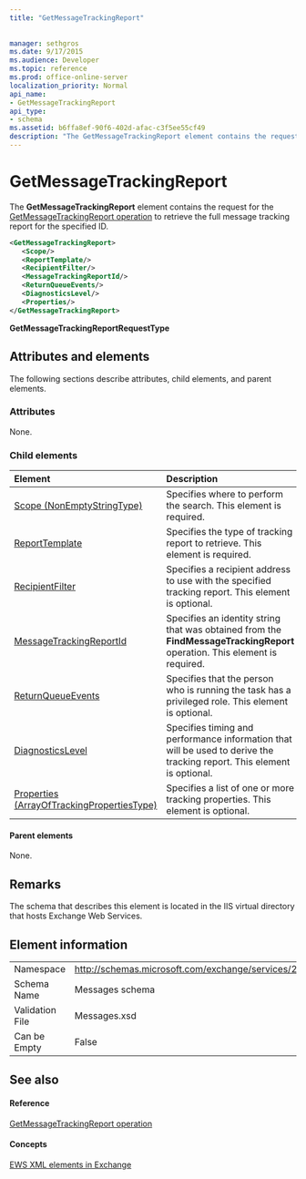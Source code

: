 ```yaml
---
title: "GetMessageTrackingReport"
 
 
manager: sethgros
ms.date: 9/17/2015
ms.audience: Developer
ms.topic: reference
ms.prod: office-online-server
localization_priority: Normal
api_name:
- GetMessageTrackingReport
api_type:
- schema
ms.assetid: b6ffa8ef-90f6-402d-afac-c3f5ee55cf49
description: "The GetMessageTrackingReport element contains the request for the GetMessageTrackingReport operation to retrieve the full message tracking report for the specified ID."
---
```


# GetMessageTrackingReport

The **GetMessageTrackingReport** element contains the request for the [GetMessageTrackingReport operation](getmessagetrackingreport-operation.md) to retrieve the full message tracking report for the specified ID. 
  
```XML
<GetMessageTrackingReport>
   <Scope/>
   <ReportTemplate/>
   <RecipientFilter/>
   <MessageTrackingReportId/>
   <ReturnQueueEvents/>
   <DiagnosticsLevel/>
   <Properties/>
</GetMessageTrackingReport>
```

 **GetMessageTrackingReportRequestType**
## Attributes and elements

The following sections describe attributes, child elements, and parent elements.
  
### Attributes

None.
  
### Child elements

|**Element**|**Description**|
|:-----|:-----|
|[Scope (NonEmptyStringType)](scope-nonemptystringtype.md) <br/> |Specifies where to perform the search. This element is required.  <br/> |
|[ReportTemplate](reporttemplate.md) <br/> |Specifies the type of tracking report to retrieve. This element is required.  <br/> |
|[RecipientFilter](recipientfilter.md) <br/> |Specifies a recipient address to use with the specified tracking report. This element is optional.  <br/> |
|[MessageTrackingReportId](messagetrackingreportid.md) <br/> |Specifies an identity string that was obtained from the **FindMessageTrackingReport** operation. This element is required.  <br/> |
|[ReturnQueueEvents](returnqueueevents.md) <br/> |Specifies that the person who is running the task has a privileged role. This element is optional.  <br/> |
|[DiagnosticsLevel](diagnosticslevel.md) <br/> |Specifies timing and performance information that will be used to derive the tracking report. This element is optional.  <br/> |
|[Properties (ArrayOfTrackingPropertiesType)](properties-arrayoftrackingpropertiestype.md) <br/> |Specifies a list of one or more tracking properties. This element is optional.  <br/> |
   
#### Parent elements

None.
  
## Remarks

The schema that describes this element is located in the IIS virtual directory that hosts Exchange Web Services.
  
## Element information

|||
|:-----|:-----|
|Namespace  <br/> |http://schemas.microsoft.com/exchange/services/2006/messages  <br/> |
|Schema Name  <br/> |Messages schema  <br/> |
|Validation File  <br/> |Messages.xsd  <br/> |
|Can be Empty  <br/> |False  <br/> |
   
## See also

#### Reference

[GetMessageTrackingReport operation](getmessagetrackingreport-operation.md)
#### Concepts

[EWS XML elements in Exchange](ews-xml-elements-in-exchange.md)

